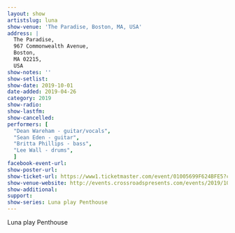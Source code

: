 ```yaml
---
layout: show
artistslug: luna
show-venue: 'The Paradise, Boston, MA, USA'
address: |
  The Paradise, 
  967 Commonwealth Avenue, 
  Boston, 
  MA 02215, 
  USA
show-notes: ''
show-setlist: 
show-date: 2019-10-01
date-added: 2019-04-26
category: 2019
show-radio: 
show-lastfm: 
show-cancelled: 
performers: [
  "Dean Wareham - guitar/vocals",
  "Sean Eden - guitar",
  "Britta Phillips - bass",
  "Lee Wall - drums",
  ]
facebook-event-url: 
show-poster-url: 
show-ticket-url: https://www1.ticketmaster.com/event/01005699F624BFE5?camefrom=LN_BOSTON_LNSM_TWT_USC_Announce_04262019_547825_Luna
show-venue-website: http://events.crossroadspresents.com/events/2019/10/1/luna
show-additional: 
support:
show-series: Luna play Penthouse
---
```

Luna play Penthouse

